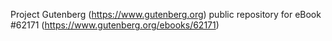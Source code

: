 Project Gutenberg (https://www.gutenberg.org) public repository for eBook #62171 (https://www.gutenberg.org/ebooks/62171)
